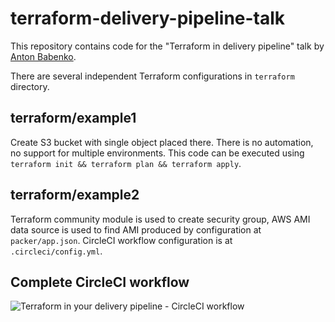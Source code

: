# terraform-delivery-pipeline-talk

This repository contains code for the "Terraform in delivery pipeline" talk by [Anton Babenko](https://github.com/antonbabenko).

There are several independent Terraform configurations in `terraform` directory.

## terraform/example1

Create S3 bucket with single object placed there. There is no automation, no support for multiple environments. This code can be executed using `terraform init && terraform plan && terraform apply`.

## terraform/example2

Terraform community module is used to create security group, AWS AMI data source is used to find AMI produced
by configuration at `packer/app.json`. CircleCI workflow configuration is at `.circleci/config.yml`.

## Complete CircleCI workflow

<img src="https://github.com/antonbabenko/terraform-delivery-pipeline-talk/blob/master/terraform_circleci_pipeline.png?raw=true" alt="Terraform in your delivery pipeline - CircleCI workflow" align="center" />

